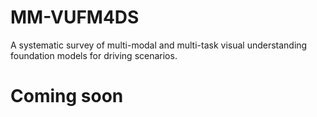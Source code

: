 # MM-VUFM4DS
A systematic survey of multi-modal and multi-task visual understanding foundation models for driving scenarios.

# Coming soon
